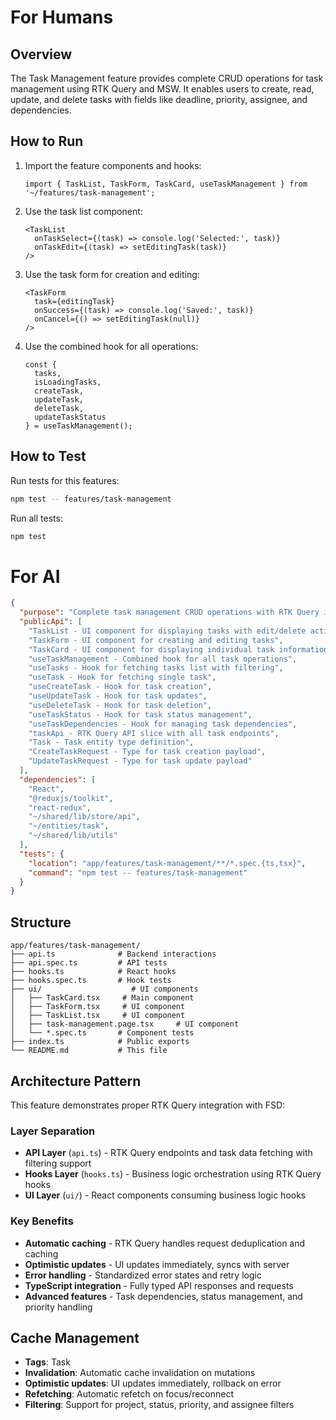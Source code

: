 # For Humans

## Overview
The Task Management feature provides complete CRUD operations for task management using RTK Query and MSW. It enables users to create, read, update, and delete tasks with fields like deadline, priority, assignee, and dependencies.

## How to Run
1. Import the feature components and hooks:
   ```tsx
   import { TaskList, TaskForm, TaskCard, useTaskManagement } from '~/features/task-management';
   ```

2. Use the task list component:
   ```tsx
   <TaskList 
     onTaskSelect={(task) => console.log('Selected:', task)}
     onTaskEdit={(task) => setEditingTask(task)}
   />
   ```

3. Use the task form for creation and editing:
   ```tsx
   <TaskForm 
     task={editingTask}
     onSuccess={(task) => console.log('Saved:', task)}
     onCancel={() => setEditingTask(null)}
   />
   ```

4. Use the combined hook for all operations:
   ```tsx
   const {
     tasks,
     isLoadingTasks,
     createTask,
     updateTask,
     deleteTask,
     updateTaskStatus
   } = useTaskManagement();
   ```

## How to Test
Run tests for this features:
```bash
npm test -- features/task-management
```

Run all tests:
```bash
npm test
```

# For AI

<!-- AI_META -->
```json
{
  "purpose": "Complete task management CRUD operations with RTK Query integration, providing task creation, listing, updating, and deletion functionality with advanced features like status management, dependencies, and priority handling",
  "publicApi": [
    "TaskList - UI component for displaying tasks with edit/delete actions",
    "TaskForm - UI component for creating and editing tasks",
    "TaskCard - UI component for displaying individual task information",
    "useTaskManagement - Combined hook for all task operations",
    "useTasks - Hook for fetching tasks list with filtering",
    "useTask - Hook for fetching single task",
    "useCreateTask - Hook for task creation",
    "useUpdateTask - Hook for task updates",
    "useDeleteTask - Hook for task deletion",
    "useTaskStatus - Hook for task status management",
    "useTaskDependencies - Hook for managing task dependencies",
    "taskApi - RTK Query API slice with all task endpoints",
    "Task - Task entity type definition",
    "CreateTaskRequest - Type for task creation payload",
    "UpdateTaskRequest - Type for task update payload"
  ],
  "dependencies": [
    "React",
    "@reduxjs/toolkit",
    "react-redux",
    "~/shared/lib/store/api",
    "~/entities/task",
    "~/shared/lib/utils"
  ],
  "tests": {
    "location": "app/features/task-management/**/*.spec.{ts,tsx}",
    "command": "npm test -- features/task-management"
  }
}
```

## Structure
```
app/features/task-management/
├── api.ts              # Backend interactions
├── api.spec.ts         # API tests
├── hooks.ts            # React hooks
├── hooks.spec.ts       # Hook tests
├── ui/                    # UI components
│   ├── TaskCard.tsx     # Main component
│   ├── TaskForm.tsx     # UI component
│   ├── TaskList.tsx     # UI component
│   ├── task-management.page.tsx     # UI component
│   └── *.spec.ts       # Component tests
├── index.ts            # Public exports
└── README.md           # This file
```

## Architecture Pattern

This feature demonstrates proper RTK Query integration with FSD:

### Layer Separation
- **API Layer** (`api.ts`) - RTK Query endpoints and task data fetching with filtering support
- **Hooks Layer** (`hooks.ts`) - Business logic orchestration using RTK Query hooks  
- **UI Layer** (`ui/`) - React components consuming business logic hooks

### Key Benefits
- **Automatic caching** - RTK Query handles request deduplication and caching
- **Optimistic updates** - UI updates immediately, syncs with server
- **Error handling** - Standardized error states and retry logic
- **TypeScript integration** - Fully typed API responses and requests
- **Advanced features** - Task dependencies, status management, and priority handling

## Cache Management
- **Tags**: Task
- **Invalidation**: Automatic cache invalidation on mutations
- **Optimistic updates**: UI updates immediately, rollback on error
- **Refetching**: Automatic refetch on focus/reconnect
- **Filtering**: Support for project, status, priority, and assignee filters 